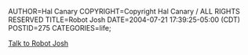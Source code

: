 AUTHOR=Hal Canary
COPYRIGHT=Copyright Hal Canary / ALL RIGHTS RESERVED
TITLE=Robot Josh
DATE=2004-07-21 17:39:25-05:00 (CDT)
POSTID=275
CATEGORIES=life;

[Talk to Robot Josh](/p/robot-josh)
